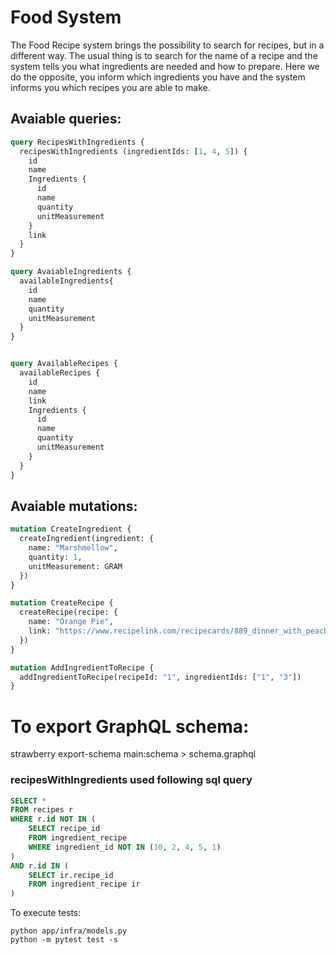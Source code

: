 # Food System
The Food Recipe system brings the possibility to search for recipes, but in a different way. The usual thing is to search for the name of a recipe and the system tells you what ingredients are needed and how to prepare. Here we do the opposite, you inform which ingredients you have and the system informs you which recipes you are able to make.

## Avaiable queries:

```graphql
query RecipesWithIngredients {
  recipesWithIngredients (ingredientIds: [1, 4, 5]) {
    id
    name
    Ingredients {
      id
      name
      quantity
      unitMeasurement
    }
    link
  }
}

query AvaiableIngredients {
  availableIngredients{
    id
    name
    quantity
    unitMeasurement
  }
}


query AvailableRecipes {
  availableRecipes {
    id
    name
    link
	Ingredients {
      id
      name
      quantity
      unitMeasurement
    }
  }
}
```

## Avaiable mutations:
```graphql
mutation CreateIngredient {
  createIngredient(ingredient: {
    name: "Marshmellow",
    quantity: 1,
    unitMeasurement: GRAM
  })
}

mutation CreateRecipe {
  createRecipe(recipe: {
    name: "Orange Pie",
    link: "https://www.recipelink.com/recipecards/889_dinner_with_peaches.html"
  })
}

mutation AddIngredientToRecipe {
  addIngredientToRecipe(recipeId: "1", ingredientIds: ["1", "3"])
}

```

# To export GraphQL schema:
strawberry export-schema main:schema > schema.graphql


### recipesWithIngredients used following sql query
```sql
SELECT *
FROM recipes r
WHERE r.id NOT IN (
	SELECT recipe_id
	FROM ingredient_recipe
	WHERE ingredient_id NOT IN (10, 2, 4, 5, 1)
)
AND r.id IN (
	SELECT ir.recipe_id
	FROM ingredient_recipe ir
)
```

To execute tests:
```shell
python app/infra/models.py
python -m pytest test -s
```